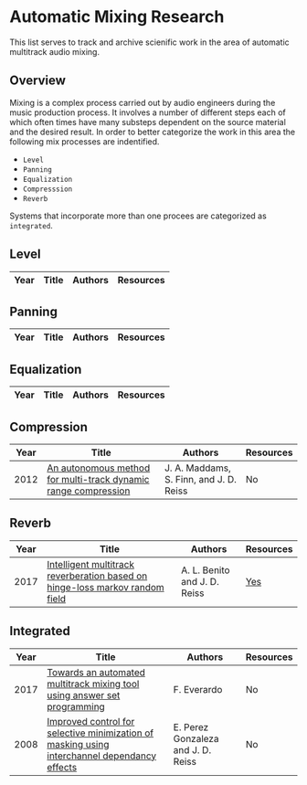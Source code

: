 # Automatic Mixing Research
This list serves to track and archive scienific work in the area of automatic multitrack audio mixing. 

## Overview
Mixing is a complex process carried out by audio engineers during the music production process. It involves a number of different steps each of which often times have many substeps dependent on the source material and the desired result. In order to better categorize the work in this area the following mix processes are indentified.

* `Level`
* `Panning`
* `Equalization`
* `Compresssion`
* `Reverb`

Systems that incorporate more than one procees are categorized as `integrated`.
## Level
|Year|Title|Authors|Resources|
|---|---|---|---|
## Panning
|Year|Title|Authors|Resources|
|---|---|---|---|
## Equalization
|Year|Title|Authors|Resources|
|---|---|---|---|
## Compression
|Year|Title|Authors|Resources|
|---|---|---|---|
|2012|[An autonomous method for multi-track dynamic range compression](https://www.dafx12.york.ac.uk/papers/dafx12_submission_6.pdf)|J. A. Maddams, S. Finn, and J. D. Reiss|No|
## Reverb
|Year|Title|Authors|Resources|
|---|---|---|---|
|2017|[Intelligent multitrack reverberation based on hinge-loss markov random field](http://www.aes.org/e-lib/browse.cfm?elib=18766)|A. L. Benito and J. D. Reiss|[Yes](https://code.soundsoftware.ac.uk/projects/multitrackreverb)|
## Integrated
|Year|Title|Authors|Resources|
|---|---|---|---|
|2017|[Towards an automated multitrack mixing tool using answer set programming](http://smc2017.aalto.fi/media/materials/proceedings/SMC17_p422.pdf)|F. Everardo|No|
|2008|[Improved control for selective minimization of masking using interchannel dependancy effects](http://legacy.spa.aalto.fi/dafx08/papers/dafx08_15.pdf)|E. Perez Gonzaleza and J. D. Reiss|No|
